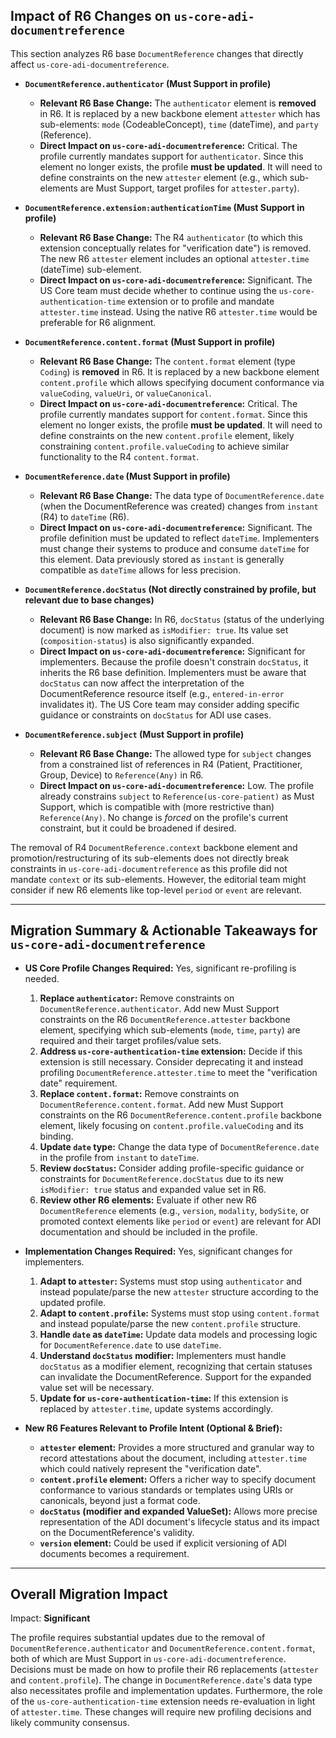 ## Impact of R6 Changes on `us-core-adi-documentreference`

This section analyzes R6 base `DocumentReference` changes that directly affect `us-core-adi-documentreference`.

*   **`DocumentReference.authenticator` (Must Support in profile)**
    *   **Relevant R6 Base Change:** The `authenticator` element is **removed** in R6. It is replaced by a new backbone element `attester` which has sub-elements: `mode` (CodeableConcept), `time` (dateTime), and `party` (Reference).
    *   **Direct Impact on `us-core-adi-documentreference`:** Critical. The profile currently mandates support for `authenticator`. Since this element no longer exists, the profile **must be updated**. It will need to define constraints on the new `attester` element (e.g., which sub-elements are Must Support, target profiles for `attester.party`).

*   **`DocumentReference.extension:authenticationTime` (Must Support in profile)**
    *   **Relevant R6 Base Change:** The R4 `authenticator` (to which this extension conceptually relates for "verification date") is removed. The new R6 `attester` element includes an optional `attester.time` (dateTime) sub-element.
    *   **Direct Impact on `us-core-adi-documentreference`:** Significant. The US Core team must decide whether to continue using the `us-core-authentication-time` extension or to profile and mandate `attester.time` instead. Using the native R6 `attester.time` would be preferable for R6 alignment.

*   **`DocumentReference.content.format` (Must Support in profile)**
    *   **Relevant R6 Base Change:** The `content.format` element (type `Coding`) is **removed** in R6. It is replaced by a new backbone element `content.profile` which allows specifying document conformance via `valueCoding`, `valueUri`, or `valueCanonical`.
    *   **Direct Impact on `us-core-adi-documentreference`:** Critical. The profile currently mandates support for `content.format`. Since this element no longer exists, the profile **must be updated**. It will need to define constraints on the new `content.profile` element, likely constraining `content.profile.valueCoding` to achieve similar functionality to the R4 `content.format`.

*   **`DocumentReference.date` (Must Support in profile)**
    *   **Relevant R6 Base Change:** The data type of `DocumentReference.date` (when the DocumentReference was created) changes from `instant` (R4) to `dateTime` (R6).
    *   **Direct Impact on `us-core-adi-documentreference`:** Significant. The profile definition must be updated to reflect `dateTime`. Implementers must change their systems to produce and consume `dateTime` for this element. Data previously stored as `instant` is generally compatible as `dateTime` allows for less precision.

*   **`DocumentReference.docStatus` (Not directly constrained by profile, but relevant due to base changes)**
    *   **Relevant R6 Base Change:** In R6, `docStatus` (status of the underlying document) is now marked as `isModifier: true`. Its value set (`composition-status`) is also significantly expanded.
    *   **Direct Impact on `us-core-adi-documentreference`:** Significant for implementers. Because the profile doesn't constrain `docStatus`, it inherits the R6 base definition. Implementers must be aware that `docStatus` can now affect the interpretation of the DocumentReference resource itself (e.g., `entered-in-error` invalidates it). The US Core team may consider adding specific guidance or constraints on `docStatus` for ADI use cases.

*   **`DocumentReference.subject` (Must Support in profile)**
    *   **Relevant R6 Base Change:** The allowed type for `subject` changes from a constrained list of references in R4 (Patient, Practitioner, Group, Device) to `Reference(Any)` in R6.
    *   **Direct Impact on `us-core-adi-documentreference`:** Low. The profile already constrains `subject` to `Reference(us-core-patient)` as Must Support, which is compatible with (more restrictive than) `Reference(Any)`. No change is *forced* on the profile's current constraint, but it could be broadened if desired.

The removal of R4 `DocumentReference.context` backbone element and promotion/restructuring of its sub-elements does not directly break constraints in `us-core-adi-documentreference` as this profile did not mandate `context` or its sub-elements. However, the editorial team might consider if new R6 elements like top-level `period` or `event` are relevant.

---

## Migration Summary & Actionable Takeaways for `us-core-adi-documentreference`

*   **US Core Profile Changes Required:** Yes, significant re-profiling is needed.
    1.  **Replace `authenticator`:** Remove constraints on `DocumentReference.authenticator`. Add new Must Support constraints on the R6 `DocumentReference.attester` backbone element, specifying which sub-elements (`mode`, `time`, `party`) are required and their target profiles/value sets.
    2.  **Address `us-core-authentication-time` extension:** Decide if this extension is still necessary. Consider deprecating it and instead profiling `DocumentReference.attester.time` to meet the "verification date" requirement.
    3.  **Replace `content.format`:** Remove constraints on `DocumentReference.content.format`. Add new Must Support constraints on the R6 `DocumentReference.content.profile` backbone element, likely focusing on `content.profile.valueCoding` and its binding.
    4.  **Update `date` type:** Change the data type of `DocumentReference.date` in the profile from `instant` to `dateTime`.
    5.  **Review `docStatus`:** Consider adding profile-specific guidance or constraints for `DocumentReference.docStatus` due to its new `isModifier: true` status and expanded value set in R6.
    6.  **Review other R6 elements:** Evaluate if other new R6 `DocumentReference` elements (e.g., `version`, `modality`, `bodySite`, or promoted context elements like `period` or `event`) are relevant for ADI documentation and should be included in the profile.

*   **Implementation Changes Required:** Yes, significant changes for implementers.
    1.  **Adapt to `attester`:** Systems must stop using `authenticator` and instead populate/parse the new `attester` structure according to the updated profile.
    2.  **Adapt to `content.profile`:** Systems must stop using `content.format` and instead populate/parse the new `content.profile` structure.
    3.  **Handle `date` as `dateTime`:** Update data models and processing logic for `DocumentReference.date` to use `dateTime`.
    4.  **Understand `docStatus` modifier:** Implementers must handle `docStatus` as a modifier element, recognizing that certain statuses can invalidate the DocumentReference. Support for the expanded value set will be necessary.
    5.  **Update for `us-core-authentication-time`:** If this extension is replaced by `attester.time`, update systems accordingly.

*   **New R6 Features Relevant to Profile Intent (Optional & Brief):**
    *   **`attester` element:** Provides a more structured and granular way to record attestations about the document, including `attester.time` which could natively represent the "verification date".
    *   **`content.profile` element:** Offers a richer way to specify document conformance to various standards or templates using URIs or canonicals, beyond just a format code.
    *   **`docStatus` (modifier and expanded ValueSet):** Allows more precise representation of the ADI document's lifecycle status and its impact on the DocumentReference's validity.
    *   **`version` element:** Could be used if explicit versioning of ADI documents becomes a requirement.

---

## Overall Migration Impact
Impact: **Significant**

The profile requires substantial updates due to the removal of `DocumentReference.authenticator` and `DocumentReference.content.format`, both of which are Must Support in `us-core-adi-documentreference`. Decisions must be made on how to profile their R6 replacements (`attester` and `content.profile`). The change in `DocumentReference.date`'s data type also necessitates profile and implementation updates. Furthermore, the role of the `us-core-authentication-time` extension needs re-evaluation in light of `attester.time`. These changes will require new profiling decisions and likely community consensus.